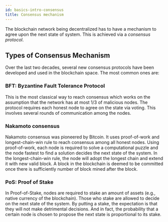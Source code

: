 ```yaml
---
id: basics-intro-consensus
title: Consensus mechanism
---
```


The blockchain network being decentralized has to have a mechanism to agree
upon the next state of system. This is achieved via a _consensus protocol_.


## Types of Consensus Mechanism

Over the last two decades, several new consensus protocols have been developed
and used in the blockchain space. The most common ones are:


### BFT: Byzantine Fault Tolerance Protocol

This is the most classical way to reach consensus which works on the assumption
that the network has at most 1/3 of malicious nodes. The protocol requires each
honest node to agree on the state via voting. This involves several rounds of
communication among the nodes.

### Nakamoto consensus

Nakamoto consensus was pioneered by Bitcoin. It uses proof-of-work and
longest-chain-win rule to reach consensus among all honest nodes. Using
proof-of-work, each node is required to solve a computational puzzle and the node
fastest to find a solution decides the next state of the system. In the
longest-chain-win rule, the node will adopt the longest chain and extend it
with new valid block. A block in the blockchain is deemed to be committed once
there is sufficiently number of block mined after the block.

### PoS: Proof of Stake

In Proof-of-Stake, nodes are required to stake an amount of assets (e.g.,
native currency of the blockchain). Those who stake are allowed to decide on
the next state of the system. By putting a stake, the expectation is that they
will not make detrimental decisions. And in fact, the probability that a
certain node is chosen to propose the next state is proportional to its stake. 

